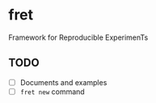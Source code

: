 # fret
Framework for Reproducible ExperimenTs

## TODO
- [ ] Documents and examples
- [ ] `fret new` command
